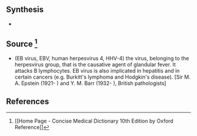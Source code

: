 ## Synthesis
- 
## Source [^1]
- (EB virus, EBV, human herpesvirus 4, HHV-4) the virus, belonging to the herpesvirus group, that is the causative agent of glandular fever. It attacks B lymphocytes. EB virus is also implicated in hepatitis and in certain cancers (e.g. Burkitt's lymphoma and Hodgkin's disease). \[Sir M. A. Epstein (1921- ) and Y. M. Barr (1932- ), British pathologists]
## References

[^1]: [[Home Page - Concise Medical Dictionary 10th Edition by Oxford Reference]]